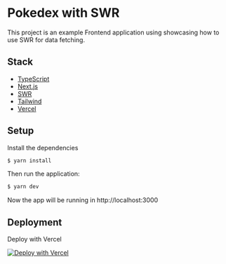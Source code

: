 # Pokedex with SWR

This project is an example Frontend application using showcasing how to use SWR for data fetching.

## Stack

- [TypeScript](https://www.typescriptlang.org)
- [Next.js](https://nextjs.org)
- [SWR](https://swr.now.sh)
- [Tailwind](https://tailwindcss.com)
- [Vercel](https://vercel.com)

## Setup

Install the dependencies

```bash
$ yarn install
```

Then run the application:

```bash
$ yarn dev
```

Now the app will be running in http://localhost:3000

## Deployment

Deploy with Vercel

[![Deploy with Vercel](https://vercel.com/button)](https://vercel.com/new/project?template=https://github.com/sergiodxa/pokedex-swr)
